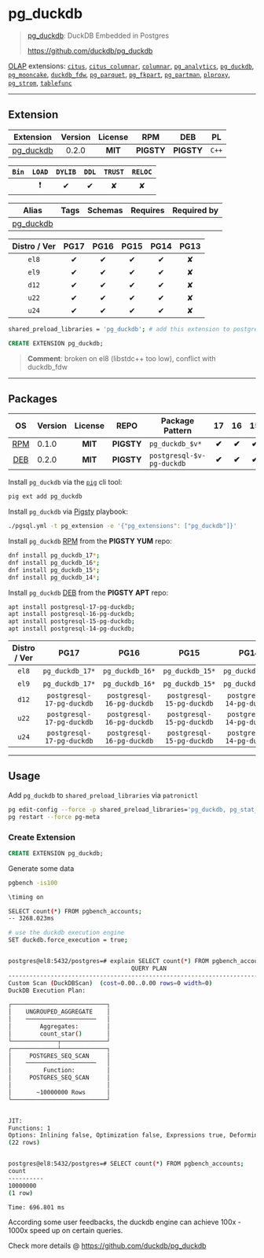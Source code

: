 # pg_duckdb


> [pg_duckdb](https://github.com/duckdb/pg_duckdb): DuckDB Embedded in Postgres
>
> https://github.com/duckdb/pg_duckdb





[OLAP](/olap) extensions: [`citus`](/citus), [`citus_columnar`](/citus_columnar), [`columnar`](/columnar), [`pg_analytics`](/pg_analytics), [`pg_duckdb`](/pg_duckdb), [`pg_mooncake`](/pg_mooncake), [`duckdb_fdw`](/duckdb_fdw), [`pg_parquet`](/pg_parquet), [`pg_fkpart`](/pg_fkpart), [`pg_partman`](/pg_partman), [`plproxy`](/plproxy), [`pg_strom`](/pg_strom), [`tablefunc`](/tablefunc)


-------
## Extension


| Extension | Version | License | RPM | DEB | PL |
|-----------|:-------:|:-------:|:---:|:---:|:--:|
| [pg_duckdb](https://github.com/duckdb/pg_duckdb) | 0.2.0 | **<span class="tcblue">MIT</span>** | **<span class="tcwarn">PIGSTY</span>** | **<span class="tcwarn">PIGSTY</span>** | `C++` |



| `Bin` | `LOAD` | `DYLIB` | `DDL` | `TRUST` | `RELOC` |
|:-----:|:------:|:-------:|:-----:|:-------:|:-------:|
|  | <span class="tcred">❗</span> | <span class="tcblue">✔</span> | <span class="tcblue">✔</span> | <span class="tcwarn">✘</span> | <span class="tcwarn">✘</span> |



| Alias | Tags | Schemas | Requires | Required by |
|-------|------|---------|----------|-------------|
| [pg_duckdb](/pg_duckdb) |  |  |  |  |



| Distro / Ver | PG17 | PG16 | PG15 | PG14 | PG13 |
|:------------:|:----:|:----:|:----:|:----:|:----:|
| `el8` | <span class="tcblue">✔</span> | <span class="tcblue">✔</span> | <span class="tcblue">✔</span> | <span class="tcblue">✔</span> | <span class="tcred">✘</span> |
| `el9` | <span class="tcblue">✔</span> | <span class="tcblue">✔</span> | <span class="tcblue">✔</span> | <span class="tcblue">✔</span> | <span class="tcred">✘</span> |
| `d12` | <span class="tcblue">✔</span> | <span class="tcblue">✔</span> | <span class="tcblue">✔</span> | <span class="tcblue">✔</span> | <span class="tcred">✘</span> |
| `u22` | <span class="tcblue">✔</span> | <span class="tcblue">✔</span> | <span class="tcblue">✔</span> | <span class="tcblue">✔</span> | <span class="tcred">✘</span> |
| `u24` | <span class="tcblue">✔</span> | <span class="tcblue">✔</span> | <span class="tcblue">✔</span> | <span class="tcblue">✔</span> | <span class="tcred">✘</span> |



```bash
shared_preload_libraries = 'pg_duckdb'; # add this extension to postgresql.conf
```



```sql
CREATE EXTENSION pg_duckdb;
```
> **Comment**: broken on el8 (libstdc++ too low), conflict with duckdb_fdw
-----------


## Packages


| OS | Version | License | REPO | Package Pattern | 17 | 16 | 15 | 14 | 13 | Dependency |
|:--:|---------|:-------:|:----:|-----------------|:--:|:--:|:--:|:--:|:--:|------------|
| [RPM](/rpm) | 0.1.0 | **<span class="tcblue">MIT</span>** | **<span class="tcwarn">PIGSTY</span>** | `pg_duckdb_$v*` | **<span class="tcwarn">✔</span>** | **<span class="tcwarn">✔</span>** | **<span class="tcwarn">✔</span>** | **<span class="tcwarn">✔</span>** |  |  |
| [DEB](/deb) | 0.2.0 | **<span class="tcblue">MIT</span>** | **<span class="tcwarn">PIGSTY</span>** | `postgresql-$v-pg-duckdb` | **<span class="tcwarn">✔</span>** | **<span class="tcwarn">✔</span>** | **<span class="tcwarn">✔</span>** | **<span class="tcwarn">✔</span>** |  |  |



Install `pg_duckdb` via the [`pig`](https://github.com/pgsty/pig) cli tool:

```bash
pig ext add pg_duckdb
```


Install `pg_duckdb` via [Pigsty](https://pigsty.io/docs/pgext/usage/install/) playbook:

```bash
./pgsql.yml -t pg_extension -e '{"pg_extensions": ["pg_duckdb"]}'
```


Install `pg_duckdb` [RPM](/rpm) from the **<span class="tcwarn">PIGSTY</span>** **YUM** repo:

```bash
dnf install pg_duckdb_17*;
dnf install pg_duckdb_16*;
dnf install pg_duckdb_15*;
dnf install pg_duckdb_14*;
```


Install `pg_duckdb` [DEB](/deb) from the **<span class="tcwarn">PIGSTY</span>** **APT** repo:

```bash
apt install postgresql-17-pg-duckdb;
apt install postgresql-16-pg-duckdb;
apt install postgresql-15-pg-duckdb;
apt install postgresql-14-pg-duckdb;
```




| Distro / Ver | PG17 | PG16 | PG15 | PG14 | PG13 |
|:------------:|:----:|:----:|:----:|:----:|:----:|
| `el8` | `pg_duckdb_17*` | `pg_duckdb_16*` | `pg_duckdb_15*` | `pg_duckdb_14*` | <span class="tcred">✘</span> |
| `el9` | `pg_duckdb_17*` | `pg_duckdb_16*` | `pg_duckdb_15*` | `pg_duckdb_14*` | <span class="tcred">✘</span> |
| `d12` | `postgresql-17-pg-duckdb` | `postgresql-16-pg-duckdb` | `postgresql-15-pg-duckdb` | `postgresql-14-pg-duckdb` | <span class="tcred">✘</span> |
| `u22` | `postgresql-17-pg-duckdb` | `postgresql-16-pg-duckdb` | `postgresql-15-pg-duckdb` | `postgresql-14-pg-duckdb` | <span class="tcred">✘</span> |
| `u24` | `postgresql-17-pg-duckdb` | `postgresql-16-pg-duckdb` | `postgresql-15-pg-duckdb` | `postgresql-14-pg-duckdb` | <span class="tcred">✘</span> |





--------

## Usage

Add `pg_duckdb` to `shared_preload_libraries` via `patronictl`

```bash
pg edit-config --force -p shared_preload_libraries='pg_duckdb, pg_stat_statements, auto_explain'
pg restart --force pg-meta
```

### Create Extension

```sql
CREATE EXTENSION pg_duckdb;
```

Generate some data

```bash
pgbench -is100
```


```bash
\timing on

SELECT count(*) FROM pgbench_accounts;
-- 3268.023ms

# use the duckdb execution engine
SET duckdb.force_execution = true;


postgres@el8:5432/postgres=# explain SELECT count(*) FROM pgbench_accounts;
                                   QUERY PLAN
---------------------------------------------------------------------------------
Custom Scan (DuckDBScan)  (cost=0.00..0.00 rows=0 width=0)
DuckDB Execution Plan:

┌───────────────────────────┐
│    UNGROUPED_AGGREGATE    │
│    ────────────────────   │
│        Aggregates:        │
│        count_star()       │
└─────────────┬─────────────┘
┌─────────────┴─────────────┐
│     POSTGRES_SEQ_SCAN     │
│    ────────────────────   │
│         Function:         │
│     POSTGRES_SEQ_SCAN     │
│                           │
│       ~10000000 Rows      │
└───────────────────────────┘


JIT:
Functions: 1
Options: Inlining false, Optimization false, Expressions true, Deforming true
(22 rows)


postgres@el8:5432/postgres=# SELECT count(*) FROM pgbench_accounts;
count
----------
10000000
(1 row)

Time: 696.801 ms
```

According some user feedbacks, the duckdb engine can achieve 100x - 1000x speed up on certain queries.


Check more details @ https://github.com/duckdb/pg_duckdb
